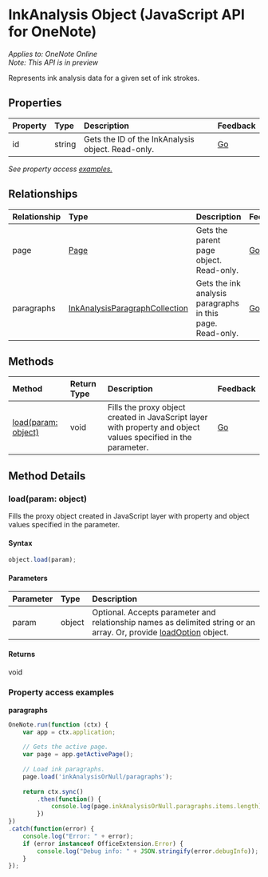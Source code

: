 # InkAnalysis Object (JavaScript API for OneNote)

_Applies to: OneNote Online_  
_Note: This API is in preview_  


Represents ink analysis data for a given set of ink strokes.

## Properties

| Property	   | Type	|Description|Feedback|
|:---------------|:--------|:----------|:-------|
|id|string|Gets the ID of the InkAnalysis object. Read-only.|[Go](https://github.com/OfficeDev/office-js-docs/issues/new?title=OneNote-inkAnalysis-id)|

_See property access [examples.](#property-access-examples)_

## Relationships
| Relationship | Type	|Description| Feedback|
|:---------------|:--------|:----------|:-------|
|page|[Page](page.md)|Gets the parent page object. Read-only.|[Go](https://github.com/OfficeDev/office-js-docs/issues/new?title=OneNote-inkAnalysis-page)|
|paragraphs|[InkAnalysisParagraphCollection](inkanalysisparagraphcollection.md)|Gets the ink analysis paragraphs in this page. Read-only.|[Go](https://github.com/OfficeDev/office-js-docs/issues/new?title=OneNote-inkAnalysis-paragraphs)|

## Methods

| Method		   | Return Type	|Description| Feedback|
|:---------------|:--------|:----------|:-------|
|[load(param: object)](#loadparam-object)|void|Fills the proxy object created in JavaScript layer with property and object values specified in the parameter.|[Go](https://github.com/OfficeDev/office-js-docs/issues/new?title=OneNote-inkAnalysis-load)|

## Method Details


### load(param: object)
Fills the proxy object created in JavaScript layer with property and object values specified in the parameter.

#### Syntax
```js
object.load(param);
```

#### Parameters
| Parameter	   | Type	|Description|
|:---------------|:--------|:----------|
|param|object|Optional. Accepts parameter and relationship names as delimited string or an array. Or, provide [loadOption](loadoption.md) object.|

#### Returns
void
### Property access examples

**paragraphs**
```js
OneNote.run(function (ctx) {		
	var app = ctx.application;
	
	// Gets the active page.
	var page = app.getActivePage();
	
	// Load ink paragraphs.
	page.load('inkAnalysisOrNull/paragraphs');
	
	return ctx.sync()
		.then(function() {
			console.log(page.inkAnalysisOrNull.paragraphs.items.length);
		})
})
.catch(function(error) {
	console.log("Error: " + error);
	if (error instanceof OfficeExtension.Error) {
		console.log("Debug info: " + JSON.stringify(error.debugInfo));
	}
}); 
```